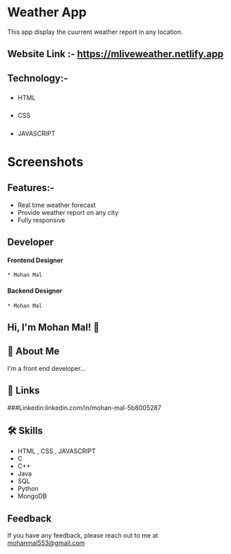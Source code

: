 # Weather App

This app display the cuurrent weather report in any location.
 
## Website Link :- https://mliveweather.netlify.app

## Technology:-

##### 
 * HTML
##### 
* CSS
  ##### 
 * JAVASCRIPT

# Screenshots



## Features:-
 * Real time weather forecast
 * Provide weather report on any city
 * Fully responsive




## Developer
 #### Frontend Designer
    * Mohan Mal
 #### Backend Designer
    * Mohan Mal


## Hi, I'm Mohan Mal! 👋


## 🚀 About Me
I'm a front end developer...


## 🔗 Links

###Linkedin:linkedin.com/in/mohan-mal-5b8005287


## 🛠 Skills
* HTML , CSS , JAVASCRIPT
* C
* C++
* Java
* SQL
* Python
* MongoDB

## Feedback

If you have any feedback, please reach out to me at mohanmal553@gmail.com 
